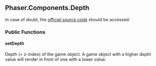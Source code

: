 ## Phaser.Components.Depth

In case of doubt, the [official source code](https://github.com/photonstorm/phaser) should be accessed.

### Public Functions

#### setDepth

Depth (= z-index) of the game object.
A game object with a higher depth value will render in front of one with a lower value.
